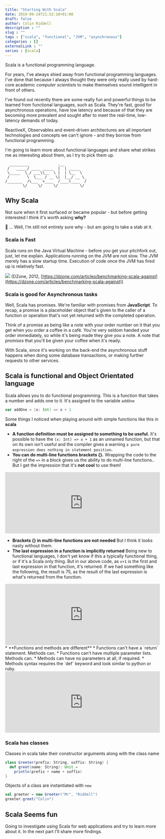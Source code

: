```yaml
---
title: "Starting With Scala"
date: 2019-09-24T21:52:10+01:00
draft: false
author: Colin Riddell
description : ""
slug : ""
tags : ["scala", "functional", "JVM", "asynchronous"]
categories : []
externalLink : ""
series : [scala]
---
```


Scala is a functional programming language.

For years, I've always shied away from functional programming languages. I've done that because I always thought they were only really used by hard-core academic *computer scientists* to make themselves sound intelligent in front of others.

I've found out recently there are some really fun and powerful things to be learned from functional languages, such as Scala. They're fast, good for asynchronous operations, have low latency and because of that they are becoming more prevalent and sought after to meet the real-time, low-latency demands of today.

ReactiveX, Observables and event-driven architectures are all important technologies and concepts we can't ignore - and they borrow from functional programming.


I'm going to learn more about functional languages and share what strikes me as interesting about them, as I try to pick them up.

```
  _________             .__          
 /   _____/ ____ _____  |  | _____   
 \_____  \_/ ___\\__  \ |  | \__  \  
 /        \  \___ / __ \|  |__/ __ \_
/_______  /\___  >____  /____(____  /
        \/     \/     \/          \/
```

## Why Scala
Not sure when it first surfaced or became popular - but before getting interested I think it's worth asking **why?**


🧐 ... Well, I'm still not entirely sure why - but am going to take a stab at it.

### Scala is Fast
Scala runs on the Java Virtual Machine - before you get your pitchfork out, just, let me explain. Applications running on the JVM are not slow. The JVM merely has a slow startup time. Execution of code once the JVM has fired up is relatively fast.


![](https://jazzy.id.au/images/blogs/javascalabenchmark/scalavsjava.png)
(DZone, 2012, [https://dzone.com/articles/benchmarking-scala-against](https://dzone.com/articles/benchmarking-scala-against))


### Scala is good for Asynchronous tasks

Well, Scala has promises. We're familiar with promises from **JavaScript**. To recap, a promise is a placeholder object that's given to the caller of a function or operation that's not yet returned with the completed operation.

Think of a promise as being like a note with your order number on it that you get when you order a coffee in a café. You're very seldom handed your order immediately, so while it's being made they give you a note. A note that *promises* that you'll be given your coffee when it's ready.


With Scala, since it's working on the back-end the asynchronous stuff happens when doing some database transactions, or making further requests to other services.


## Scala is functional and Object Orientated language

Scala allows you to do functional programming. This is a function that takes a number and adds one to it. It's assigned to the variable `addOne`

```scala
var addOne = (x: Int) => x + 1
```
Some things I noticed when playing around with simple functions like this in **scala**

* **A function definition must be assigned to something to be useful.** It's possible to have the `(x: Int) => x + 1` as an unnamed function, but that on its own isn't useful and the compiler gives a warning
`a pure expression does nothing in statement position`.
* **You can do multi-line functions brackets {}.** Wrapping the code to the right of the `=>` in a block gives us the ability to do multi-line functions.. But I get the impression that it's **not cool** to use them!
<iframe height="200px" frameborder="0" style="width: 100%" src="https://embed.scalafiddle.io/embed?sfid=JXnfQGX/1&layout=h58"></iframe>

<!--```scala
var addOne = (x: Int) => {
  printf("this is my multi-line scala function")
  x + 1
}

```-->
* **Brackets {} in multi-line functions are not needed** But I think it looks nasty without them.
* **The last expression in a function is implicitly returned** Being new to functional languages, I don't yet know if this a typically functional thing, or if it's a Scala only thing. But in our above code, as `x+1` is the first and last expression in that function, it's returned.  If we had something like the following, the result is 75, as the result of the last expression is what's returned from the function.
<iframe height="200px" frameborder="0" style="width: 100%" src="https://embed.scalafiddle.io/embed?sfid=biUc0x4/1"></iframe>
* **Functions and methods are different**
   * Functions can't have a `return` statement. Methods can.
   * Functions can't have multiple parameter lists. Methods can.
   * Methods can have no parameters at all, if required.
   * Methods syntax requires the `def` keyword and look similar to python or ruby.
<iframe height="200px" frameborder="0" style="width: 100%" src="https://embed.scalafiddle.io/embed?sfid=eso2fGg/1"></iframe>

### Scala has classes

Classes in scala take their constructor arguments along with the class name
```scala
class Greeter(prefix: String, suffix: String) {
  def greet(name: String): Unit =
    println(prefix + name + suffix)
}
```

Objects of a class are instantiated with `new`

```scala
val greeter = new Greeter("Mr", "Riddell")
greeter.greet("Colin")
```

## Scala Seems fun

Going to investigate using Scala for web applications and try to learn more about it. In the next part I'll share more findings.
